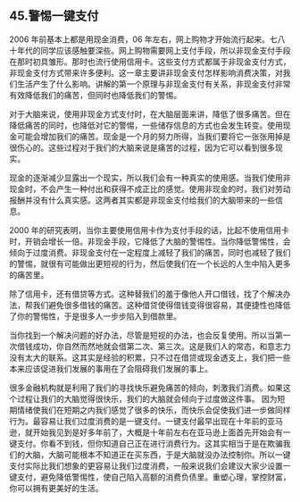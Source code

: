 ## 45.警惕一键支付
2006 年前基本上都是用现金消费，06 年左右，网上购物才开始流行起来。七八十年代的同学应该感触要深些。网上购物需要网上支付手段，所以非现金支付手段在那时初具雏形。那时也流行使用信用卡。这些支付方式都属于非现金支付方式，非现金支付方式带来许多便利。这一章主要讲非现金支付怎样影响消费决策，对我们生活产生了什么影响。讲解的第一个原理与非现金支付有关系，非现金支付非常有效降低我们的痛苦，但同时也降低我们的警惕。


对于大脑来说，使用非现金方式支付时，在大脑层面来讲，降低了很多痛苦。但在降低痛苦的同时，也降低对它的警惕，一些储存信息的方式也会发生转变。使用现金可能会增加我们的痛苦。现金是一个月的努力所得，当我们要将它一张张用掉是很伤心的。这些过程对于我们的大脑来说是痛苦的过程，因为它可以看到很多现实。


现金的逐渐减少显露出一个现实，所以我们会有一种真实的使用感。当我们使用非现金时，不会产生一种付出和获得不成正比的感觉。使用非现金的时，我们对劳动报酬并没有什么真实感。这两者其实都是非现金支付给我们的大脑带来的一些信息。


2000 年的研究表明，当你主要使用信用卡作为支付手段的话，比起不使用信用卡时，开销会增长一倍。非现金手段，它降低了大脑的警惕性。当你降低警惕性，会倾向于过度消费。非现金支付在一定程度上减轻了我们的痛苦，同时也减轻了我们的警惕，就很有可能做出更短视的行为，然后使我们在一个长远的人生中陷入更多的痛苦里。


除了信用卡，还有借贷等方式。这种替我们的羞于像他人开口借钱，找了个解决办法，帮我们避免很多借钱的痛苦。这种借贷使得借钱变得很容易，其便捷性也降低了你的警惕性，于是很多人一步步陷入到借款里。


当你找到一个解决问题的好办法，尽管是短视的办法，也会反复使用。所以当第一次借钱成功，你自然而然地就会借第二次、第三次。这是我们人的常态，和意志力没有太大的联系。这其实是经验的积累，只不过在借贷或现金透支上，我们把一些本来应该促进我们发展的事用在了会阻碍我们发展的事上。


很多金融机构就是利用了我们的寻找快乐避免痛苦的倾向，刺激我们消费。如果这个过程让我们的大脑觉得很快乐，我们的大脑就会倾向于过度做这件事。 因为短期情绪使我们在短期之内我们感觉了很多的快乐，而快乐会促使我们进一步做同样行为。最容易让我们过度消费的是一键支付。一键支付最早出现在十年前的亚马逊，就开始我见到是好多年前了，大概是十年前左右在亚马逊上面首先开始会有一键支付。你看不到钱，但你知道自己正在进行消费行为。这其实相当于是在欺骗我们的大脑，大脑可能根本不知道正在买东西，于是大脑就没办法控制你。所以一键支付实际比我们想象的更容易让我们过度消费，一般来说我们会建议大家少设置一键支付，避免降低警惕性，使自己陷入高额的消费负债里。重塑心理，掌控财富，你可以拥有更美好的生活。

